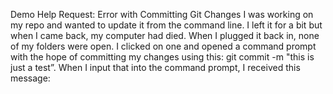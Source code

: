Demo Help Request:
Error with Committing Git Changes 
	I was working on my repo and wanted to update it from the command line. I left it for a bit but when I came back, my computer had died. When I plugged it back in, none of my folders were open. I clicked on one and opened a command prompt with the hope of committing my changes using this: git commit -m "this is just a test”. When I input that into the command prompt, I received this message:
